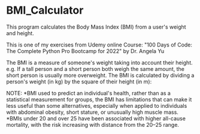 # BMI_Calculator
This program calculates the Body Mass Index (BMI) from a user's weight and height.

This is one of my exercises from Udemy online Course: "100 Days of Code: The Complete Python Pro Bootcamp for 2022" by Dr. Angela Yu

The BMI is a measure of someone's weight taking into account their height. e.g. If a tall person and a short person both weigh the same amount, the short person is usually more overweight.
The BMI is calculated by dividing a person's weight (in kg) by the square of their height (in m):

NOTE:
*BMI used to predict an individual's health, rather than as a statistical measurement for groups, the BMI has limitations that can make it less useful than some alternatives, especially when applied to individuals with abdominal obesity, short stature, or unusually high muscle mass.
*BMIs under 20 and over 25 have been associated with higher all-cause mortality, with the risk increasing with distance from the 20–25 range.
